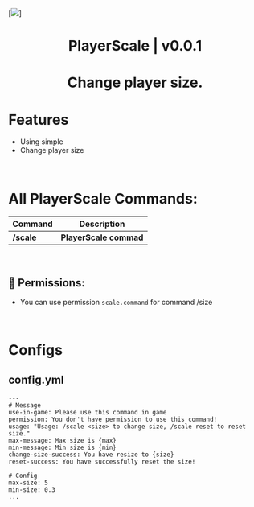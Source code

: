[![](https://poggit.pmmp.io/shield.state/PlayerScale)]
<div align="center">
<h1>PlayerScale | v0.0.1<h1>
<p>Change player size.</p>
</div>

# Features
- Using simple
- Change player size

 <br>
  
# All PlayerScale Commands:

| **Command** | **Description** |
| --- | --- |
| **/scale** | **PlayerScale commad** |
<br>
  
## 📃  Permissions:

- You can use permission `scale.command` for command /size
<br>
  
# Configs
## config.yml
 ```
 ---
# Message
use-in-game: Please use this command in game 
permission: You don't have permission to use this command!
usage: "Usage: /scale <size> to change size, /scale reset to reset size."
max-message: Max size is {max}
min-message: Min size is {min}
change-size-success: You have resize to {size}
reset-success: You have successfully reset the size!

# Config 
max-size: 5 
min-size: 0.3
...
 ```
